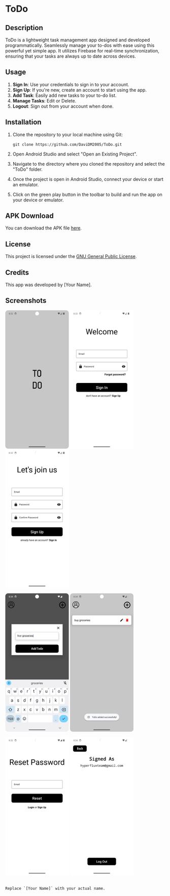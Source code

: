 # ToDo

## Description

ToDo is a lightweight task management app designed and developed programmatically. Seamlessly manage your to-dos with ease using this powerful yet simple app. It utilizes Firebase for real-time synchronization, ensuring that your tasks are always up to date across devices.

## Usage

1. **Sign In**: Use your credentials to sign in to your account.
2. **Sign Up**: If you're new, create an account to start using the app.
3. **Add Task**: Easily add new tasks to your to-do list.
4. **Manage Tasks**: Edit or Delete.
5. **Logout**: Sign out from your account when done.

## Installation

1. Clone the repository to your local machine using Git:
   ```
   git clone https://github.com/DaviDM2005/ToDo.git
   ```

2. Open Android Studio and select "Open an Existing Project".
3. Navigate to the directory where you cloned the repository and select the "ToDo" folder.
4. Once the project is open in Android Studio, connect your device or start an emulator.
5. Click on the green play button in the toolbar to build and run the app on your device or emulator.

## APK Download

You can download the APK file [here](https://drive.google.com/file/d/168X2WY4YdLgRPrQl-inxKXYR8wkOjiGM/view?usp=sharing).

## License

This project is licensed under the [GNU General Public License](LICENSE).

## Credits

This app was developed by [Your Name].

## Screenshots

<img src="screenshots/splash.png" width="200"> <img src="screenshots/signin.png" width="200"> <img src="screenshots/signup.png" width="200">

<img src="screenshots/addtask.png" width="200"> <img src="screenshots/addedtodo.png" width="200">

<img src="screenshots/reset.png" width="200"> <img src="screenshots/logoutscreen.png" width="200">
```

Replace `[Your Name]` with your actual name.
